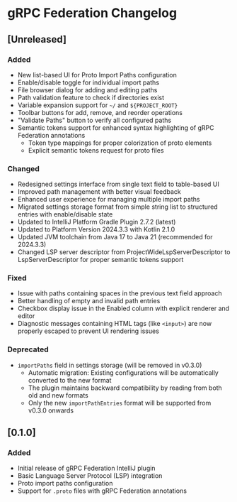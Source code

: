 <!-- Keep a Changelog guide -> https://keepachangelog.com -->

# gRPC Federation Changelog

## [Unreleased]

### Added
- New list-based UI for Proto Import Paths configuration
- Enable/disable toggle for individual import paths
- File browser dialog for adding and editing paths
- Path validation feature to check if directories exist
- Variable expansion support for `~/` and `${PROJECT_ROOT}`
- Toolbar buttons for add, remove, and reorder operations
- "Validate Paths" button to verify all configured paths
- Semantic tokens support for enhanced syntax highlighting of gRPC Federation annotations
  - Token type mappings for proper colorization of proto elements
  - Explicit semantic tokens request for proto files

### Changed
- Redesigned settings interface from single text field to table-based UI
- Improved path management with better visual feedback
- Enhanced user experience for managing multiple import paths
- Migrated settings storage format from simple string list to structured entries with enable/disable state
- Updated to IntelliJ Platform Gradle Plugin 2.7.2 (latest)
- Updated to Platform Version 2024.3.3 with Kotlin 2.1.0
- Updated JVM toolchain from Java 17 to Java 21 (recommended for 2024.3.3)
- Changed LSP server descriptor from ProjectWideLspServerDescriptor to LspServerDescriptor for proper semantic tokens support

### Fixed
- Issue with paths containing spaces in the previous text field approach
- Better handling of empty and invalid path entries
- Checkbox display issue in the Enabled column with explicit renderer and editor
- Diagnostic messages containing HTML tags (like `<input>`) are now properly escaped to prevent UI rendering issues

### Deprecated
- `importPaths` field in settings storage (will be removed in v0.3.0)
  - Automatic migration: Existing configurations will be automatically converted to the new format
  - The plugin maintains backward compatibility by reading from both old and new formats
  - Only the new `importPathEntries` format will be supported from v0.3.0 onwards

## [0.1.0]

### Added
- Initial release of gRPC Federation IntelliJ plugin
- Basic Language Server Protocol (LSP) integration
- Proto import paths configuration
- Support for `.proto` files with gRPC Federation annotations
